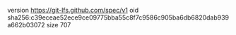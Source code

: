 version https://git-lfs.github.com/spec/v1
oid sha256:c39eceae52ece9ce09775bba55c8f7c9586c905ba6db6820dab939a662b03072
size 707

